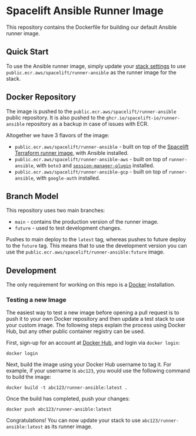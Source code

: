 # Spacelift Ansible Runner Image

This repository contains the Dockerfile for building our default Ansible runner image.

## Quick Start

To use the Ansible runner image, simply update your [stack settings](https://docs.spacelift.io/concepts/stack/stack-settings#runner-image)
to use `public.ecr.aws/spacelift/runner-ansible` as the runner image for the stack.

## Docker Repository

The image is pushed to the `public.ecr.aws/spacelift/runner-ansible` public repository. It is also pushed to the
`ghcr.io/spacelift-io/runner-ansible` repository as a backup in case of issues with ECR.

Altogether we have 3 flavors of the image:

- `public.ecr.aws/spacelift/runner-ansible` - built on top of the [Spacelift Terraform runner image](https://github.com/spacelift-io/runner-terraform), with Ansible installed.
- `public.ecr.aws/spacelift/runner-ansible-aws` - built on top of `runner-ansible`, with `boto3` and [`session-manager-plugin`](https://docs.aws.amazon.com/systems-manager/latest/userguide/session-manager-working-with-install-plugin.html) installed.
- `public.ecr.aws/spacelift/runner-ansible-gcp` - built on top of `runner-ansible`, with `google-auth` installed.

## Branch Model

This repository uses two main branches:

- `main` - contains the production version of the runner image.
- `future` - used to test development changes.

Pushes to main deploy to the `latest` tag, whereas pushes to future deploy to the `future` tag. This
means that to use the development version you can use the `public.ecr.aws/spacelift/runner-ansible:future` image.

## Development

The only requirement for working on this repo is a [Docker](https://www.docker.com/) installation.

### Testing a new Image

The easiest way to test a new image before opening a pull request is to push it to your own
Docker repository and then update a test stack to use your custom image. The following steps
explain the process using Docker Hub, but any other public container registry can be used.

First, sign-up for an account at [Docker Hub](https://hub.docker.com/), and login via `docker login`:

```shell
docker login
```

Next, build the image using your Docker Hub username to tag it. For example, if your username
is `abc123`, you would use the following command to build the image:

```shell
docker build -t abc123/runner-ansible:latest .
```

Once the build has completed, push your changes:

```shell
docker push abc123/runner-ansible:latest
```

Congratulations! You can now update your stack to use `abc123/runner-ansible:latest` as its
runner image.
